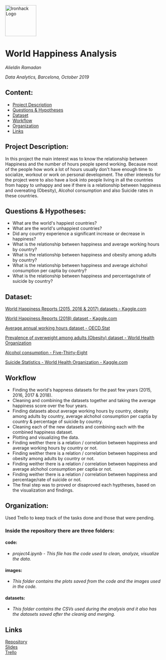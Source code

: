 <img src="https://bit.ly/2VnXWr2" alt="Ironhack Logo" width="100"/>

# World Happiness Analysis
*Alieldin Ramadan*

*Data Analytics, Barcelona, October 2019*

## Content:

- [Project Description](#project-description)
- [Questions & Hypotheses](#questions-hypotheses)
- [Dataset](#dataset)
- [Workflow](#workflow)
- [Organization](#organization)
- [Links](#links)

## Project Description:

In this project the main interest was to know the relationship between Happiness and the number of hours people spend working. Because most of the people how work a lot of hours usually don't have enough time to socialize, workout or work on personal development. The other interests for the project were to also have a look into people living in all the countries from happy to unhappy and see if there is a relationship between happiness and overeating (Obesity), Alcohol consumption and also Suicide rates in these countries.


## Questions & Hypotheses:

- What are the world's happiest countries?
- What are the world's unhappiest countries?
- Did any country experience a significant increase or decrease in happiness?
- What is the relationship between happiness and average working hours by country?
- What is the relationship between happiness and obesity among adults by country?
- What is the relationship between happiness and average alchohol consumption per captia by country?
- What is the relationship between happiness and percentage/rate of suicide by country?

## Dataset:

[World Happiness Reports (2015, 2016 & 2017) datasets - Kaggle.com](https://www.kaggle.com/unsdsn/world-happiness#2016.csv)

[World Happiness Reports (2018) dataset - Kaggle.com](https://www.kaggle.com/njlow1202/world-happiness-report-data-2018/version/1)

[Average annual working hours dataset - OECD.Stat](https://stats.oecd.org/Index.aspx?DataSetCode=ANHRS)

[Prevalence of overweight among adults (Obesity) dataset - World Health Organization](http://apps.who.int/gho/data/node.main.A897A?lang=en)

[Alcohol consumption - Five-Thirty-Eight](https://datahub.io/five-thirty-eight/alcohol-consumption#data)

[Suicide Statistics - World Health Organization - Kaggle.com](https://www.kaggle.com/szamil/who-suicide-statistics)

## Workflow

- Finding the world's happness datasets for the past few years (2015, 2016, 2017 & 2018).
- Cleaning and combining the datasets together and taking the average happiness score over the four years.
- Finding datasets about average working hours by country, obesity among adults by country, average alchohol consumption per captia by country & percentage of suicide by country.
- Cleaning each of the new datasets and combining each with the combined happiness dataset.
- Plotting and visualizing the data.
- Finding weither there is a relation / correlation between happiness and average working hours by country or not.
- Finding weither there is a relation / correlation between happiness and obesity among adults by country or not.
- Finding weither there is a relation / correlation between happiness and average alchohol consumption per captia or not.
- Finding weither there is a relation / correlation between happiness and percentage/rate of suicide or not.
- The final step was to proved or disaproved each hyptheses, based on the visualization and findings. 


## Organization:

Used Trello to keep track of the tasks done and those that were pending.

### Inside the repository there are three folders:
#### code:
- *project4.ipynb - This file has the code used to clean, analyze, visualize the data.*

#### images:
- *This folder contains the plots saved from the code and the images used in the code.*

#### datasets:
- *This folder contains the CSVs used during the analysis and it also has the datasets saved after the cleanig and merging.*


## Links

[Repository](https://github.com/alieldinramadan/Project-Week-5-Your-Own-Project)  
[Slides](https://docs.google.com/presentation/d/1TWcIKyQ23GG1R8cHL5WXQORF8u245eJwR6POXgpVn3s/edit?usp=sharing)  
[Trello](https://trello.com/b/Su2GJ7pz/project-4)  
